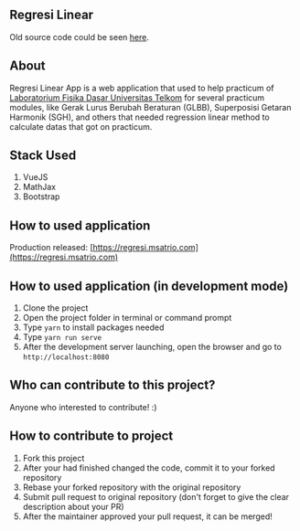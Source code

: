 ## Regresi Linear

Old source code could be seen [here](https://github.com/muhsatrio/regresi-linear).

## About

Regresi Linear App is a web application that used to help practicum of [Laboratorium Fisika Dasar Universitas Telkom](https://labfisdas-telu.com) for several practicum modules, like Gerak Lurus Berubah Beraturan (GLBB), Superposisi Getaran Harmonik (SGH), and others that needed regression linear method to calculate datas that got on practicum.

## Stack Used

1. VueJS
2. MathJax
3. Bootstrap

## How to used application

Production released: [https://regresi.msatrio.com](https://regresi.msatrio.com)

## How to used application (in development mode)

1. Clone the project
1. Open the project folder in terminal or command prompt
2. Type `yarn` to install packages needed
3. Type `yarn run serve`
4. After the development server launching, open the browser and go to `http://localhost:8080`

## Who can contribute to this project?

Anyone who interested to contribute! :)

## How to contribute to project

1. Fork this project
2. After your had finished changed the code, commit it to your forked repository
3. Rebase your forked repository with the original repository
4. Submit pull request to original repository (don't forget to give the clear description about your PR)
5. After the maintainer approved your pull request, it can be merged!
